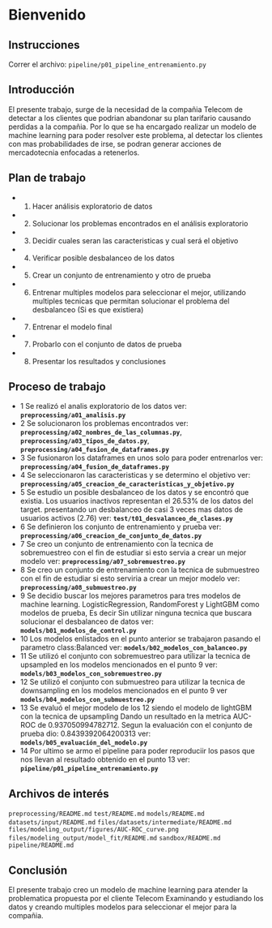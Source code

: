 # Bienvenido

## Instrucciones

Correr el archivo: `pipeline/p01_pipeline_entrenamiento.py`

## Introducción

El presente trabajo, surge de la necesidad de la compañia Telecom de detectar a los clientes que podrian abandonar su plan tarifario causando perdidas a la compañia. Por lo que se ha encargado realizar un modelo de machine learning para poder resolver este problema, al detectar los clientes con mas probabilidades de irse, se podran generar acciones de mercadotecnia enfocadas a retenerlos.

## Plan de trabajo

- 1. Hacer análisis exploratorio de datos
- 2. Solucionar los problemas encontrados en el análisis exploratorio
- 3. Decidir cuales seran las caracteristicas y cual será el objetivo
- 4. Verificar posible desbalanceo de los datos
- 5. Crear un conjunto de entrenamiento y otro de prueba
- 6. Entrenar multiples modelos para seleccionar el mejor, utilizando multiples tecnicas que permitan solucionar el problema del desbalanceo (Si es que existiera)
- 7. Entrenar el modelo final
- 7. Probarlo con el conjunto de datos de prueba
- 8. Presentar los resultados y conclusiones

## Proceso de trabajo

- 1 Se realizó el analis exploratorio de los datos ver: **`preprocessing/a01_analisis.py`**
- 2 Se solucionaron los problemas encontrados ver: **`preprocessing/a02_nombres_de_las_columnas.py`**, **`preprocessing/a03_tipos_de_datos.py`**, **`preprocessing/a04_fusion_de_dataframes.py`**
- 3 Se fusionaron los dataframes en unos solo para poder entrenarlos ver: **`preprocessing/a04_fusion_de_dataframes.py`**
- 4 Se seleccionaron las caracteristicas y se determino el objetivo ver: **`preprocessing/a05_creacion_de_caracteristicas_y_objetivo.py`**
- 5 Se estudio un posible desbalanceo de los datos y se encontró que existia. Los usuarios inactivos representan el 26.53% de los datos del target. presentando un desbalanceo de casi 3 veces mas datos de usuarios activos (2.76) ver: **`test/t01_desvalanceo_de_clases.py`**
- 6 Se definieron los conjunto de entrenamiento y prueba ver: **`preprocessing/a06_creacion_de_conjunto_de_datos.py`**
- 7 Se creo un conjunto de entrenamiento con la tecnica de sobremuestreo con el fin de estudiar si esto servia a crear un mejor modelo ver: **`preprocessing/a07_sobremuestreo.py`**
- 8 Se creo un conjunto de entrenamiento con la tecnica de submuestreo con el fin de estudiar si esto serviria a crear un mejor modelo ver: **`preprocessing/a08_submuestreo.py`**
- 9 Se decidio buscar los mejores parametros para tres modelos de machine learning. LogisticRegression, RandomForest y LightGBM como modelos de prueba, Es decir Sin utilizar ninguna tecnica que buscara solucionar el desbalanceo de datos ver: **`models/b01_modelos_de_control.py`**
- 10 Los modelos enlistados en el punto anterior se trabajaron pasando el parametro class:Balanced ver: **`models/b02_modelos_con_balanceo.py`**
- 11 Se utilizó el conjunto con sobremuestreo para utilizar la tecnica de upsampled en los modelos mencionados en el punto 9 ver: **`models/b03_modelos_con_sobremuestreo.py`**
- 12 Se utilizó el conjunto con submuestreo para utilizar la tecnica de downsampling en los modelos mencionados en el punto 9 ver **`models/b04_modelos_con_submuestreo.py`**
- 13 Se evaluó el mejor modelo de los 12 siendo el modelo de lightGBM con la tecnica de upsampling Dando un resultado en la metrica AUC-ROC de 0.937050994782712. Segun la evaluación con el conjunto de prueba dio: 0.8439392064200313 ver: **`models/b05_evaluación_del_modelo.py`**
- 14 Por ultimo se armo el pipeline para poder reproduciir los pasos que nos llevan al resultado obtenido en el punto 13 ver: **`pipeline/p01_pipeline_entrenamiento.py`**

## Archivos de interés

`preprocessing/README.md`
`test/README.md`
`models/README.md`
`datasets/input/README.md`
`files/datasets/intermediate/README.md`
`files/modeling_output/figures/AUC-ROC_curve.png`
`files/modeling_output/model_fit/README.md`
`sandbox/README.md`
`pipeline/README.md`

## Conclusión

El presente trabajo creo un modelo de machine learning para atender la problematica propuesta por el cliente Telecom Examinando y estudiando los datos y creando multiples modelos para seleccionar el mejor para la compañia.


